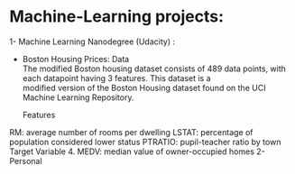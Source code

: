 # Machine-Learning projects:
1- Machine Learning Nanodegree (Udacity) : </br>
   * Boston Housing Prices: 
     Data </br>
      The modified Boston housing dataset consists of 489 data points, with each datapoint having 3 features. This dataset is a </br>           modified version of the Boston Housing dataset found on the UCI Machine Learning Repository. </br>

     Features

RM: average number of rooms per dwelling
LSTAT: percentage of population considered lower status
PTRATIO: pupil-teacher ratio by town
Target Variable 4. MEDV: median value of owner-occupied homes
2- Personal
